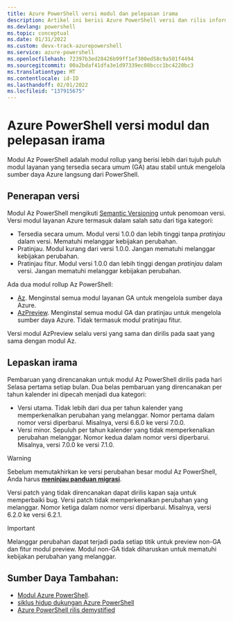 ```yaml
---
title: Azure PowerShell versi modul dan pelepasan irama
description: Artikel ini berisi Azure PowerShell versi dan rilis informasi irama untuk modul Az PowerShell.
ms.devlang: powershell
ms.topic: conceptual
ms.date: 01/31/2022
ms.custom: devx-track-azurepowershell
ms.service: azure-powershell
ms.openlocfilehash: 72397b3ed28426b99ff1ef300ed58c9a501f4494
ms.sourcegitcommit: 00a2bdaf41dfa3e1d97339ec08bccc1bc4220bc3
ms.translationtype: MT
ms.contentlocale: id-ID
ms.lasthandoff: 02/01/2022
ms.locfileid: "137915675"
---
```

# <a name="azure-powershell-module-versioning-and-release-cadence"></a>Azure PowerShell versi modul dan pelepasan irama

Modul Az PowerShell adalah modul rollup yang berisi lebih dari tujuh puluh modul layanan yang tersedia secara umum (GA) atau stabil untuk mengelola sumber daya Azure langsung dari PowerShell.

## <a name="versioning"></a>Penerapan versi

Modul Az PowerShell mengikuti [Semantic Versioning](https://semver.org/) untuk penomoan versi.
Versi modul layanan Azure termasuk dalam salah satu dari tiga kategori:

- Tersedia secara umum. Modul versi 1.0.0 dan lebih tinggi tanpa _pratinjau_ dalam versi. Mematuhi melanggar kebijakan perubahan.
- Pratinjau. Modul kurang dari versi 1.0.0. Jangan mematuhi melanggar kebijakan perubahan.
- Pratinjau fitur. Modul versi 1.0.0 dan lebih tinggi dengan _pratinjau_ dalam versi. Jangan mematuhi melanggar kebijakan perubahan.

Ada dua modul rollup Az PowerShell:

- [Az](https://www.powershellgallery.com/packages/Az/). Menginstal semua modul layanan GA untuk mengelola sumber daya Azure.
- [AzPreview](https://www.powershellgallery.com/packages/AzPreview/). Menginstal semua modul GA dan pratinjau untuk mengelola sumber daya Azure. Tidak termasuk modul pratinjau fitur.

Versi modul AzPreview selalu versi yang sama dan dirilis pada saat yang sama dengan modul Az.

## <a name="release-cadence"></a>Lepaskan irama

Pembaruan yang direncanakan untuk modul Az PowerShell dirilis pada hari Selasa pertama setiap bulan. Dua belas pembaruan yang direncanakan per tahun kalender ini dipecah menjadi dua kategori:

- Versi utama. Tidak lebih dari dua per tahun kalender yang memperkenalkan perubahan yang melanggar. Nomor pertama dalam nomor versi diperbarui. Misalnya, versi 6.6.0 ke versi 7.0.0.
- Versi minor. Sepuluh per tahun kalender yang tidak memperkenalkan perubahan melanggar. Nomor kedua dalam nomor versi diperbarui. Misalnya, versi 7.0.0 ke versi 7.1.0.

> [!WARNING]
> Sebelum memutakhirkan ke versi perubahan besar modul Az PowerShell, Anda harus [**meninjau panduan migrasi**](https://aka.ms/azps-migration-latest).

Versi patch yang tidak direncanakan dapat dirilis kapan saja untuk memperbaiki bug. Versi patch tidak memperkenalkan perubahan yang melanggar. Nomor ketiga dalam nomor versi diperbarui. Misalnya, versi 6.2.0 ke versi 6.2.1.

> [!IMPORTANT]
> Melanggar perubahan dapat terjadi pada setiap titik untuk preview non-GA dan fitur modul preview. Modul non-GA tidak diharuskan untuk mematuhi kebijakan perubahan yang melanggar.

## <a name="additional-resources"></a>Sumber Daya Tambahan:

- [Modul Azure PowerShell](https://github.com/Azure/azure-powershell/blob/main/documentation/azure-powershell-modules.md).
- [siklus hidup dukungan Azure PowerShell](azureps-support-lifecycle.md)
- [Azure PowerShell rilis demystified](https://techcommunity.microsoft.com/t5/azure-tools-blog/azure-powershell-releases-demystified/ba-p/1609863)
